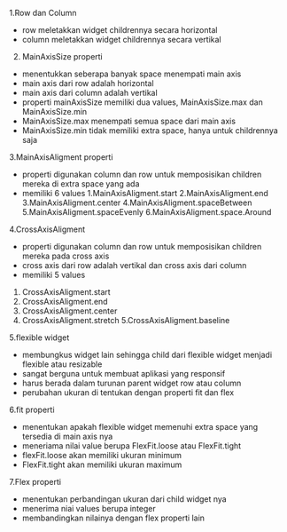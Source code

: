 1.Row dan Column
- row meletakkan widget childrennya secara horizontal
- column meletakkan widget childrennya secara vertikal

2. MainAxisSize properti
- menentukkan seberapa banyak space menempati main axis 
- main axis dari row adalah horizontal
- main axis dari column adalah vertikal
- properti mainAxisSize memiliki dua values, MainAxisSize.max dan MainAxisSize.min
- MainAxisSize.max menempati semua space dari main axis
- MainAxisSize.min tidak memiliki extra space, hanya untuk childrennya saja

3.MainAxisAligment properti
- properti digunakan column dan row untuk memposisikan children mereka di extra space yang ada
- memiliki 6 values 
1.MainAxisAligment.start
2.MainAxisAligment.end
3.MainAxisAligment.center
4.MainAxisAligment.spaceBetween
5.MainAxisAligment.spaceEvenly
6.MainAxisAligment.space.Around

4.CrossAxisAligment
- properti digunakan column dan row untuk memposisikan children mereka pada cross axis
- cross axis dari row adalah vertikal dan cross axis dari column
- memiliki 5 values
1. CrossAxisAligment.start
2. CrossAxisAligment.end
3. CrossAxisAligment.center
4. CrossAxisAligment.stretch
5.CrossAxisAligment.baseline

 5.flexible widget
- membungkus widget lain sehingga child dari flexible widget menjadi flexible atau resizable
- sangat berguna untuk membuat aplikasi  yang responsif
- harus berada dalam turunan parent widget row atau column 
- perubahan ukuran di tentukan dengan properti fit dan flex


6.fit properti
- menentukan apakah flexible widget memenuhi extra space yang tersedia di main axis nya
- meneriama nilai value berupa FlexFit.loose atau FlexFit.tight
- flexFit.loose akan memiliki ukuran minimum
- FlexFit.tight akan memiliki ukuran maximum

 7.Flex properti
- menentukan perbandingan ukuran dari child widget nya
- menerima niai values berupa integer
- membandingkan nilainya dengan flex properti lain
